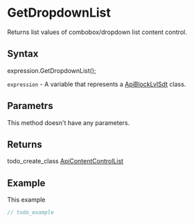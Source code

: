 # GetDropdownList

Returns list values of combobox/dropdown list content control.

## Syntax

expression.GetDropdownList();

`expression` - A variable that represents a [ApiBlockLvlSdt](../ApiBlockLvlSdt.md) class.

## Parametrs

This method doesn't have any parameters.

## Returns

todo_create_class
[ApiContentControlList](../../ApiContentControlList/ApiContentControlList.md)

## Example

This example

```javascript
// todo_example
```